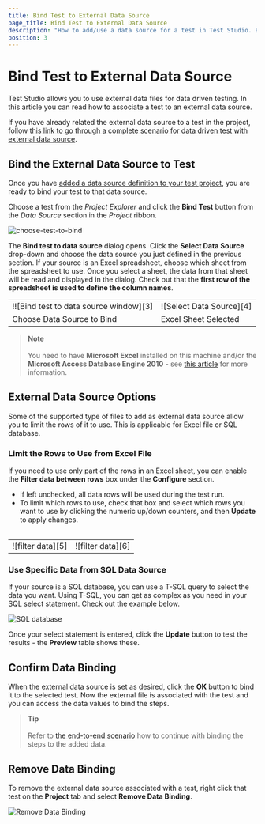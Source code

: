 ```yaml
---
title: Bind Test to External Data Source
page_title: Bind Test to External Data Source
description: "How to add/use a data source for a test in Test Studio. Bind a test to external data source. Bind test to an excel sheet. Bind test to XML file. Bind test to a database. Bind test to an SCV file. "
position: 3
---
```

# Bind Test to External Data Source

Test Studio allows you to use external data files for data driven testing. In this article you can read how to associate a test to an external data source.

If you have already related the external data source to a test in the project, follow <a href="/automated-tests/data-drive-test/external-data-driven-test" target="_blank">this link to go through a complete scenario for data driven test with external data source</a>.

## Bind the External Data Source to Test

Once you have <a href="/features/data-driven-testing/add-data-source" target="_blank">added a data source definition to your test project</a>, you are ready to bind your test to that data source.

Choose a test from the _Project Explorer_ and click the __Bind Test__ button from the _Data Source_ section in the _Project_ ribbon.

![choose-test-to-bind](/img/automated-tests/data-drive-test/bind-test-data-source/choose-test-to-bind.png)

The **Bind test to data source** dialog opens. Click the **Select Data Source** drop-down and choose the data source you just defined in the previous section. If your source is an Excel spreadsheet, choose which sheet from the spreadsheet to use. Once you select a sheet, the data from that sheet will be read and displayed in the dialog. Check out that the __first row of the spreadsheet is used to define the column names__.

<table id="no-table">
<tr>
<td>!![Bind test to data source window][3]</td>
<td>![Select Data Source][4]</td>
</tr>
<tr>
<td>Choose Data Source to Bind</td>
<td>Excel Sheet Selected</td>
</tr>
<table>

> __Note__
><br>
><br>
> You need to have __Microsoft Excel__ installed on this machine and/or the __Microsoft Access Database Engine 2010__ - see <a href="/troubleshooting-guide/test-execution-problems-tg/unable-to-show-data" target="_blank">this article</a> for more information.

## External Data Source Options

Some of the supported type of files to add as external data source allow you to limit the rows of it to use. This is applicable for Excel file or SQL database.

### Limit the Rows to Use from Excel File

If you need to use only part of the rows in an Excel sheet, you can enable the **Filter data between rows** box under the **Configure** section.

- If left unchecked, all data rows will be used during the test run.
- To limit which rows to use, check that box and select which rows you want to use by clicking the numeric up/down counters, and then **Update** to apply changes.

<table id="no-table">
<tr>
<td>![filter data][5]</td>
<td>![filter data][6]</td>
</tr>
<table>

### Use Specific Data from SQL Data Source

If your source is a SQL database, you can use a T-SQL query to select the data you want. Using T-SQL, you can get as complex as you need in your SQL select statement. Check out the example below.

![SQL database][7]

Once your select statement is entered, click the **Update** button to test the results - the **Preview** table shows these.

## Confirm Data Binding

When the external data source is set as desired, click the __OK__ button to bind it to the selected test. Now the external file is associated with the test and you can access the data values to bind the steps.

> __Tip__
><br>
><br>
> Refer to <a href="/automated-tests/data-drive-test/external-data-driven-test" target="_blank">the end-to-end scenario</a> how to continue with binding the steps to the added data.

## Remove Data Binding

To remove the external data source associated with a test, right click that test on the **Project** tab and select **Remove Data Binding**.

![Remove Data Binding][8]

[1]: /img/features/data-driven-testing/bind-test-data-source/fig1.png
[2]: /img/features/data-driven-testing/bind-test-data-source/fig2.png
[3]: /img/features/data-driven-testing/bind-test-data-source/fig3.png
[4]: /img/features/data-driven-testing/bind-test-data-source/fig4.png
[5]: /img/features/data-driven-testing/bind-test-data-source/fig5.png
[6]: /img/features/data-driven-testing/bind-test-data-source/fig6.png
[7]: /img/features/data-driven-testing/bind-test-data-source/fig7.png
[8]: /img/features/data-driven-testing/bind-test-data-source/fig8.png
